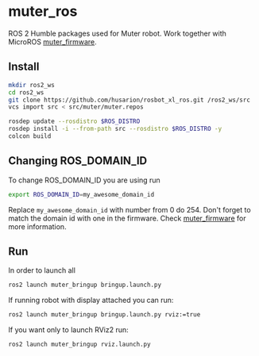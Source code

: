 # muter_ros

ROS 2 Humble packages used for Muter robot. Work together with MicroROS [muter_firmware]().

## Install

``` bash
mkdir ros2_ws
cd ros2_ws
git clone https://github.com/husarion/rosbot_xl_ros.git /ros2_ws/src 
vcs import src < src/muter/muter.repos

rosdep update --rosdistro $ROS_DISTRO
rosdep install -i --from-path src --rosdistro $ROS_DISTRO -y
colcon build
```

## Changing ROS_DOMAIN_ID

To change ROS_DOMAIN_ID you are using run
``` bash
export ROS_DOMAIN_ID=my_awesome_domain_id
```
Replace `my_awesome_domain_id` with number from 0 do 254. Don't forget to match the domain id with one in the firmware. Check [muter_firmware]() for more information.

## Run

In order to launch all 

``` bash
ros2 launch muter_bringup bringup.launch.py
```

If running robot with display attached you can run:

``` bash
ros2 launch muter_bringup bringup.launch.py rviz:=true
```

If you want only to launch RViz2 run:
``` bash
ros2 launch muter_bringup rviz.launch.py
```